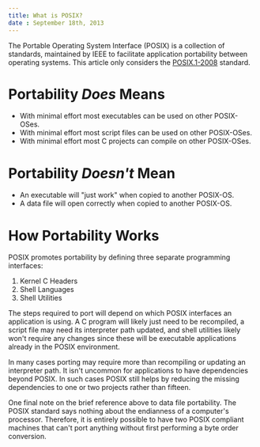 ```yaml
---
title: What is POSIX?
date : September 18th, 2013 
---
```

The Portable Operating System Interface (POSIX) is a collection of standards, maintained by IEEE to facilitate application portability between operating systems. This article only considers the [POSIX.1-2008][1] standard.

# Portability *Does* Means #

* With minimal effort most executables can be used on other POSIX-OSes.
* With minimal effort most script files can be used on other POSIX-OSes.
* With minimal effort most C projects can compile on other POSIX-OSes.

# Portability *Doesn't* Mean #

* An executable will "just work" when copied to another POSIX-OS.
* A data file will open correctly when copied to another POSIX-OS.

# How Portability Works #
POSIX promotes portability by defining three separate programming interfaces:

1. Kernel C Headers
2. Shell Languages
3. Shell Utilities

The steps required to port will depend on which POSIX interfaces an application is using. A C program will likely just need to be recompiled, a script file may need its interpreter path updated, and shell utilities likely won't require any changes since these will be executable applications already in the POSIX environment.

In many cases porting may require more than recompiling or updating an interpreter path. It isn't uncommon for applications to have dependencies beyond POSIX. In such cases POSIX still helps by reducing the missing dependencies to one or two projects rather than fifteen.

One final note on the brief reference above to data file portability. The POSIX standard says nothing about the endianness of a computer's processor. Therefore, it is entirely possible to have two POSIX compliant machines that can't port anything without first performing a byte order conversion.

[1]: <http://pubs.opengroup.org/onlinepubs/9699919799/>
